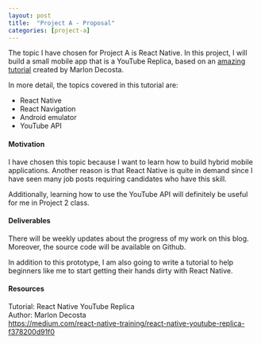 ```yaml
---
layout: post
title:  "Project A - Proposal"
categories: [project-a]
---
```


The topic I have chosen for Project A is React Native. In this project, I will build a small mobile app that is a YouTube Replica, based on an [amazing tutorial](https://medium.com/react-native-training/react-native-youtube-replica-f378200d91f0) created by Marlon Decosta.

In more detail, the topics covered in this tutorial are:

* React Native
* React Navigation
* Android emulator
* YouTube API

#### Motivation

I have chosen this topic because I want to learn how to build hybrid mobile applications. Another reason is that React Native is quite in demand since I have seen many job posts requiring candidates who have this skill.

Additionally, learning how to use the YouTube API will definitely be useful for me in Project 2 class. 

#### Deliverables

There will be weekly updates about the progress of my work on this blog. Moreover, the source code will be available on Github.

In addition to this prototype, I am also going to write a tutorial to help beginners like me to start getting their hands dirty with React Native.

#### Resources

Tutorial: React Native YouTube Replica<br>
Author: Marlon Decosta<br>
https://medium.com/react-native-training/react-native-youtube-replica-f378200d91f0
